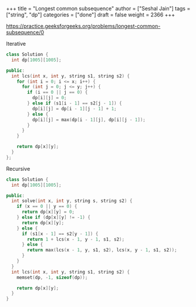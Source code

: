 +++
title = "Longest common subsequence"
author = ["Seshal Jain"]
tags = ["string", "dp"]
categories = ["done"]
draft = false
weight = 2366
+++

<https://practice.geeksforgeeks.org/problems/longest-common-subsequence/0>

Iterative

```cpp
class Solution {
  int dp[1005][1005];

public:
  int lcs(int x, int y, string s1, string s2) {
    for (int i = 0; i <= x; i++) {
      for (int j = 0; j <= y; j++) {
        if (i == 0 || j == 0) {
          dp[i][j] = 0;
        } else if (s1[i - 1] == s2[j - 1]) {
          dp[i][j] = dp[i - 1][j - 1] + 1;
        } else {
          dp[i][j] = max(dp[i - 1][j], dp[i][j - 1]);
        }
      }
    }

    return dp[x][y];
  }
};
```

Recursive

```cpp
class Solution {
  int dp[1005][1005];

public:
  int solve(int x, int y, string s, string s2) {
    if (x == 0 || y == 0) {
      return dp[x][y] = 0;
    } else if (dp[x][y] != -1) {
      return dp[x][y];
    } else {
      if (s1[x - 1] == s2[y - 1]) {
        return 1 + lcs(x - 1, y - 1, s1, s2);
      } else {
        return max(lcs(x - 1, y, s1, s2), lcs(x, y - 1, s1, s2));
      }
    }
  }
  int lcs(int x, int y, string s1, string s2) {
    memset(dp, -1, sizeof(dp));

    return dp[x][y];
  }
}
```
